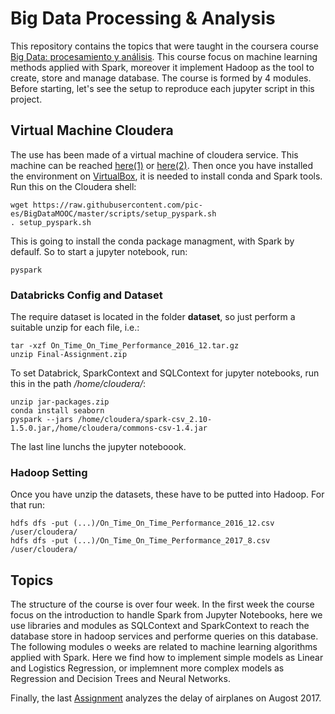 # Big Data Processing & Analysis

This repository contains the topics that were taught in the coursera course [Big Data: procesamiento y análisis](https://www.coursera.org/learn/big-data-procesamiento-analisis). This course focus on machine learning methods applied with Spark, moreover it implement Hadoop as the tool to create, store and manage database. The course is formed by 4 modules. Before starting, let's see the setup to reproduce each jupyter script in this project.

## Virtual Machine Cloudera
The use has been made of a virtual machine of cloudera service. This machine can be reached [here(1)](https://public.pic.es/s/PzlNo48KSQL0qDY/download) or [here(2)](https://downloads.cloudera.com/demo_vm/virtualbox/cloudera-quickstart-vm-5.12.0-0-virtualbox.zip). Then once you have installed the environment on [VirtualBox](https://www.virtualbox.org/), it is needed to install conda and Spark tools. Run this on the Cloudera shell:
```
wget https://raw.githubusercontent.com/pic-es/BigDataMOOC/master/scripts/setup_pyspark.sh
. setup_pyspark.sh
```
This is going to install the conda package managment, with Spark by defaulf. So to start a jupyter notebook, run:
```
pyspark
```
### Databricks Config and Dataset
The require dataset is located in the folder **dataset**, so just perform a suitable unzip for each file, i.e.:
```
tar -xzf On_Time_On_Time_Performance_2016_12.tar.gz
unzip Final-Assignment.zip
```
To set Databrick, SparkContext and SQLContext for jupyter notebooks, run this in the path */home/cloudera/*:
```
unzip jar-packages.zip
conda install seaborn
pyspark --jars /home/cloudera/spark-csv_2.10-1.5.0.jar,/home/cloudera/commons-csv-1.4.jar
```
The last line lunchs the jupyter noteboook.

### Hadoop Setting
Once you have unzip the datasets, these have to be putted into Hadoop. For that run:
```
hdfs dfs -put (...)/On_Time_On_Time_Performance_2016_12.csv /user/cloudera/
hdfs dfs -put (...)/On_Time_On_Time_Performance_2017_8.csv /user/cloudera/
```
## Topics
The structure of the course is over four week. In the first week the course focus on the introduction to handle Spark from Jupyter Notebooks, here we use libraries and modules as SQLContext and SparkContext to reach the database store in hadoop services and performe queries on this database. The following modules o weeks are related to machine learning algorithms applied with Spark. Here we find how to implement simple models as Linear and Logistics Regression, or implemnent more complex models as Regression and Decision Trees and Neural Networks.

Finally, the last [Assignment](https://github.com/jpradas1/Big-Data_processing_analysis/blob/main/Week_4/Final_Assignment.ipynb) analyzes the delay of airplanes on Augost 2017.
